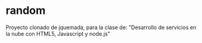# random
Proyecto clonado de jquemada, para la clase de: "Desarrollo de servicios en la nube con HTML5, Javascript y node.js"
